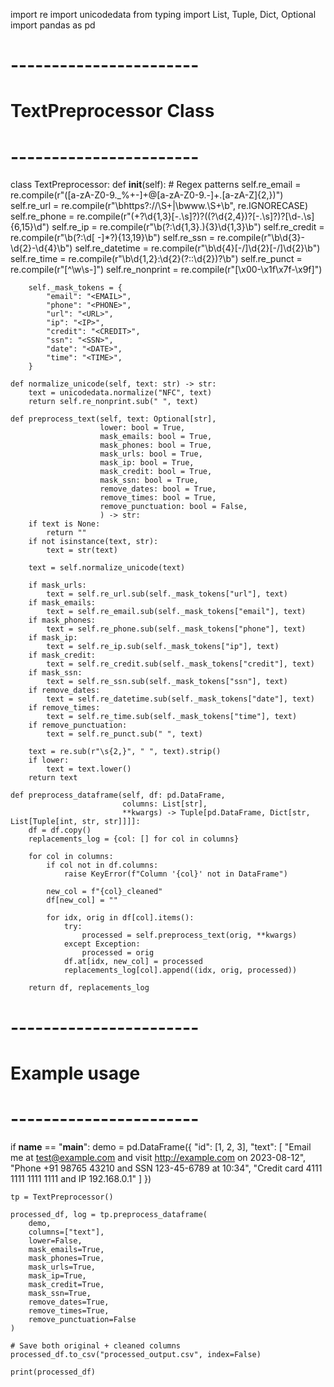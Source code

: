 import re
import unicodedata
from typing import List, Tuple, Dict, Optional
import pandas as pd

# -----------------------
# TextPreprocessor Class
# -----------------------
class TextPreprocessor:
    def __init__(self):
        # Regex patterns
        self.re_email = re.compile(r"([a-zA-Z0-9._%+\-]+@[a-zA-Z0-9.\-]+\.[a-zA-Z]{2,})")
        self.re_url = re.compile(r"\bhttps?://\S+|\bwww\.\S+\b", re.IGNORECASE)
        self.re_phone = re.compile(r"(\+?\d{1,3}[-.\s]?)?(\(?\d{2,4}\)?[-.\s]?)?[\d\-.\s]{6,15}\d")
        self.re_ip = re.compile(r"\b(?:\d{1,3}\.){3}\d{1,3}\b")
        self.re_credit = re.compile(r"\b(?:\d[ -]*?){13,19}\b")
        self.re_ssn = re.compile(r"\b\d{3}-\d{2}-\d{4}\b")
        self.re_datetime = re.compile(r"\b\d{4}[-/]\d{2}[-/]\d{2}\b")
        self.re_time = re.compile(r"\b\d{1,2}:\d{2}(?::\d{2})?\b")
        self.re_punct = re.compile(r"[^\w\s-]")
        self.re_nonprint = re.compile(r"[\x00-\x1f\x7f-\x9f]")

        self._mask_tokens = {
            "email": "<EMAIL>",
            "phone": "<PHONE>",
            "url": "<URL>",
            "ip": "<IP>",
            "credit": "<CREDIT>",
            "ssn": "<SSN>",
            "date": "<DATE>",
            "time": "<TIME>",
        }

    def normalize_unicode(self, text: str) -> str:
        text = unicodedata.normalize("NFC", text)
        return self.re_nonprint.sub(" ", text)

    def preprocess_text(self, text: Optional[str],
                        lower: bool = True,
                        mask_emails: bool = True,
                        mask_phones: bool = True,
                        mask_urls: bool = True,
                        mask_ip: bool = True,
                        mask_credit: bool = True,
                        mask_ssn: bool = True,
                        remove_dates: bool = True,
                        remove_times: bool = True,
                        remove_punctuation: bool = False,
                        ) -> str:
        if text is None:
            return ""
        if not isinstance(text, str):
            text = str(text)

        text = self.normalize_unicode(text)

        if mask_urls:
            text = self.re_url.sub(self._mask_tokens["url"], text)
        if mask_emails:
            text = self.re_email.sub(self._mask_tokens["email"], text)
        if mask_phones:
            text = self.re_phone.sub(self._mask_tokens["phone"], text)
        if mask_ip:
            text = self.re_ip.sub(self._mask_tokens["ip"], text)
        if mask_credit:
            text = self.re_credit.sub(self._mask_tokens["credit"], text)
        if mask_ssn:
            text = self.re_ssn.sub(self._mask_tokens["ssn"], text)
        if remove_dates:
            text = self.re_datetime.sub(self._mask_tokens["date"], text)
        if remove_times:
            text = self.re_time.sub(self._mask_tokens["time"], text)
        if remove_punctuation:
            text = self.re_punct.sub(" ", text)

        text = re.sub(r"\s{2,}", " ", text).strip()
        if lower:
            text = text.lower()
        return text

    def preprocess_dataframe(self, df: pd.DataFrame,
                             columns: List[str],
                             **kwargs) -> Tuple[pd.DataFrame, Dict[str, List[Tuple[int, str, str]]]]:
        df = df.copy()
        replacements_log = {col: [] for col in columns}

        for col in columns:
            if col not in df.columns:
                raise KeyError(f"Column '{col}' not in DataFrame")

            new_col = f"{col}_cleaned"
            df[new_col] = ""

            for idx, orig in df[col].items():
                try:
                    processed = self.preprocess_text(orig, **kwargs)
                except Exception:
                    processed = orig
                df.at[idx, new_col] = processed
                replacements_log[col].append((idx, orig, processed))

        return df, replacements_log


# -----------------------
# Example usage
# -----------------------
if __name__ == "__main__":
    demo = pd.DataFrame({
        "id": [1, 2, 3],
        "text": [
            "Email me at test@example.com and visit http://example.com on 2023-08-12",
            "Phone +91 98765 43210 and SSN 123-45-6789 at 10:34",
            "Credit card 4111 1111 1111 1111 and IP 192.168.0.1"
        ]
    })

    tp = TextPreprocessor()

    processed_df, log = tp.preprocess_dataframe(
        demo,
        columns=["text"],
        lower=False,
        mask_emails=True,
        mask_phones=True,
        mask_urls=True,
        mask_ip=True,
        mask_credit=True,
        mask_ssn=True,
        remove_dates=True,
        remove_times=True,
        remove_punctuation=False
    )

    # Save both original + cleaned columns
    processed_df.to_csv("processed_output.csv", index=False)

    print(processed_df)